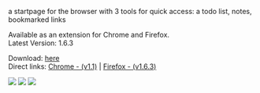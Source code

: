 a startpage for the browser with 3 tools for quick access: a todo list, notes,  bookmarked links <br>

Available as an extension for Chrome and Firefox. <br>
Latest Version: 1.6.3 <br>

Download: <a href="https://elegant-sp.netlify.app">here</a> <br>
Direct links: <a href="https://chrome.google.com/webstore/detail/elegant-startage-new-tab/fkmdkhphahhokkbocjgdpoeikggpnfel?hl=el">Chrome - (v1.1)</a> | <a href="https://addons.mozilla.org/en-US/firefox/addon/elegant-startage-new-tab/"> Firefox - (v1.6.3)</a>

<img src="https://raw.githubusercontent.com/thomaidistheo/elegant-startpage/main/assets/screenshots/theme-screenshot.png">

<img src="https://raw.githubusercontent.com/thomaidistheo/elegant-startpage/main/assets/screenshots/dark_mode_screenshot.jpg">


<img src="https://raw.githubusercontent.com/thomaidistheo/elegant-startpage/main/assets/screenshots/light_mode_screenshot.jpg">

